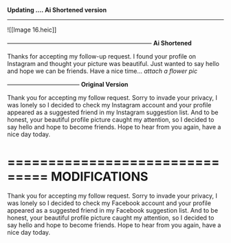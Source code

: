 **Updating …. Ai Shortened version** 
________________________________________

![[Image 16.heic]]

————————————————————————
**Ai Shortened**

Thanks for accepting my follow-up request. I found your profile on Instagram and thought your picture was beautiful. Just wanted to say hello and hope we can be friends. Have a nice time… *attach a flower pic* 

————————————
**Original Version**

Thank you for accepting my follow request. Sorry to invade your privacy, I was lonely so I decided to check my Instagram account and your profile appeared as a suggested friend in my Instagram suggestion list. And to be honest, your beautiful profile picture caught my attention, so I decided to say hello and hope to become friends. Hope to hear from you again, have a nice day today.

===============================
**MODIFICATIONS** 
================================

Thank you for accepting my follow request. Sorry to invade your privacy, I was lonely so I decided to check my Facebook account and your profile appeared as a suggested friend in my Facebook suggestion list. And to be honest, your beautiful profile picture caught my attention, so I decided to say hello and hope to become friends. Hope to hear from you again, have a nice day today.